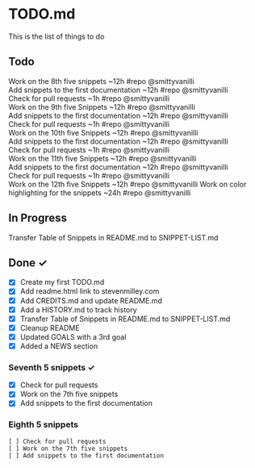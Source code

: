 # TODO.md

This is the list of things to do

## Todo

Work on the 8th five snippets ~12h #repo @smittyvanilli  
Add snippets to the first documentation ~12h #repo @smittyvanilli  
Check for pull requests ~1h #repo @smittyvanilli  
Work on the 9th five Snippets ~12h #repo @smittyvanilli  
Add snippets to the first documentation ~12h #repo @smittyvanilli  
Check for pull requests ~1h #repo @smittyvanilli  
Work on the 10th five Snippets ~12h #repo @smittyvanilli  
Add snippets to the first documentation ~12h #repo @smittyvanilli  
Check for pull requests ~1h #repo @smittyvanilli  
Work on the 11th five Snippets ~12h #repo @smittyvanilli  
Add snippets to the first documentation ~12h #repo @smittyvanilli  
Check for pull requests ~1h #repo @smittyvanilli  
Work on the 12th five Snippets ~12h #repo @smittyvanilli
Work on color highlighting for the snippets ~24h #repo @smittyvanilli

## In Progress

Transfer Table of Snippets in README.md to SNIPPET-LIST.md

## Done ✓

-   [x] Create my first TODO.md
-   [x] Add readme.html link to stevenmilley.com
-   [x] Add CREDITS.md and update README.md
-   [x] Add a HISTORY.md to track history
-   [x] Transfer Table of Snippets in README.md to SNIPPET-LIST.md
-   [x] Cleanup README
-   [x] Updated GOALS with a 3rd goal
-   [x] Added a NEWS section

### Seventh 5 snippets ✓

-   [x] Check for pull requests  
-   [x] Work on the 7th five snippets  
-   [x] Add snippets to the first documentation  

### Eighth 5 snippets

    [ ] Check for pull requests  
    [ ] Work on the 7th five snippets
    [ ] Add snippets to the first documentation  
